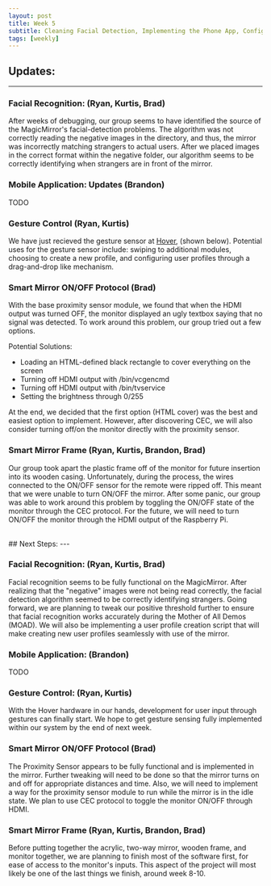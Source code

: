 ```yaml
---
layout: post
title: Week 5
subtitle: Cleaning Facial Detection, Implementing the Phone App, Configuring the Proximity Sensor
tags: [weekly]
---
```


## Updates:
---

### Facial Recognition: (Ryan, Kurtis, Brad)
After weeks of debugging, our group seems to have identified the source of the MagicMirror's facial-detection problems. The algorithm was not correctly reading the negative images in the directory, and thus, the mirror was incorrectly matching strangers to actual users. After we placed images in the correct format within the negative folder, our algorithm seems to be correctly identifying when strangers are in front of the mirror.

### Mobile Application: Updates (Brandon)
TODO

### Gesture Control (Ryan, Kurtis)
We have just recieved the gesture sensor at [Hover](http://www.hoverlabs.co/products/hover/), (shown below). Potential uses for the gesture sensor include: swiping to additional modules, choosing to create a new profile, and configuring user profiles through a drag-and-drop like mechanism.

### Smart Mirror ON/OFF Protocol (Brad)
With the base proximity sensor module, we found that when the HDMI output was turned OFF, the monitor displayed an ugly textbox saying that no signal was detected. To work around this problem, our group tried out a few options.

Potential Solutions:
* Loading an HTML-defined black rectangle to cover everything on the screen
* Turning off HDMI output with /bin/vcgencmd
* Turning off HDMI output with /bin/tvservice
* Setting the brightness through 0/255

At the end, we decided that the first option (HTML cover) was the best and easiest option to implement. However, after discovering CEC, we will also consider turning off/on the monitor directly with the proximity sensor.

### Smart Mirror Frame (Ryan, Kurtis, Brandon, Brad)
Our group took apart the plastic frame off of the monitor for future insertion into its wooden casing. Unfortunately, during the process, the wires connected to the ON/OFF sensor for the remote were ripped off. This meant that we were unable to turn ON/OFF the mirror. After some panic, our group was able to work around this problem by toggling the ON/OFF state of the monitor through the CEC protocol. For the future, we will need to turn ON/OFF the monitor through the HDMI output of the Raspberry Pi.

<br>
## Next Steps:
---

### Facial Recognition: (Ryan, Kurtis, Brad)
Facial recognition seems to be fully functional on the MagicMirror. After realizing that the "negative" images were not being read correctly, the facial detection algorithm seemed to be correctly identifying strangers. Going forward, we are planning to tweak our positive threshold further to ensure that facial recognition works accurately during the Mother of All Demos (MOAD). We will also be implementing a user profile creation script that will make creating new user profiles seamlessly with use of the mirror.

### Mobile Application: (Brandon)
TODO

### Gesture Control: (Ryan, Kurtis)
With the Hover hardware in our hands, development for user input through gestures can finally start. We hope to get gesture sensing fully implemented within our system by the end of next week.

### Smart Mirror ON/OFF Protocol (Brad)
The Proximity Sensor appears to be fully functional and is implemented in the mirror. Further tweaking will need to be done so that the mirror turns on and off for appropriate distances and time. Also, we will need to implement a way for the proximity sensor module to run while the mirror is in the idle state. We plan to use CEC protocol to toggle the monitor ON/OFF through HDMI.

### Smart Mirror Frame (Ryan, Kurtis, Brandon, Brad)
Before putting together the acrylic, two-way mirror, wooden frame, and monitor together, we are planning to finish most of the software first, for ease of access to the monitor's inputs. This aspect of the project will most likely be one of the last things we finish, around week 8-10.

